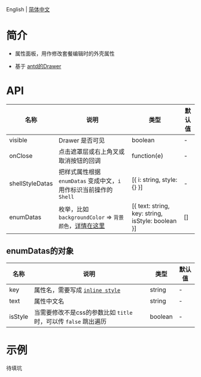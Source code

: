 English | [简体中文](./README-zh_CN.md)

# 简介

- 属性面板，用作修改套餐编辑时的外壳属性

- 基于 [antd的Drawer](https://ant.design/components/drawer-cn/)
  
# API  

| 名称 | 说明 | 类型 | 默认值 |
| --- | --- | --- | --- |
| visible | Drawer 是否可见 | boolean | - |
| onClose | 点击遮罩层或右上角叉或取消按钮的回调 | function(e) | - |
| shellStyleDatas | 把样式属性根据 `enumDatas` 变成中文，`i` 用作标识当前操作的 `Shell` | [{ i: string, style: {} }] | - |
| enumDatas | 枚举，比如 `backgroundColor` => `背景颜色`，[详情在这里](#enumDatas的对象) | [{ text: string, key: string, isStyle: boolean }] | [] |

## enumDatas的对象

| 名称 | 说明 | 类型 | 默认值 |
| --- | --- | --- | --- |
| key | 属性名，需要写成 [`inline style`](https://reactjs.org/docs/dom-elements.html#style) | string | - |
| text | 属性中文名 | string | - |
| isStyle | 当需要修改不是css的参数比如 `title` 时，可以传 `false` 跳出遍历 | boolean | - |

# 示例

待填坑